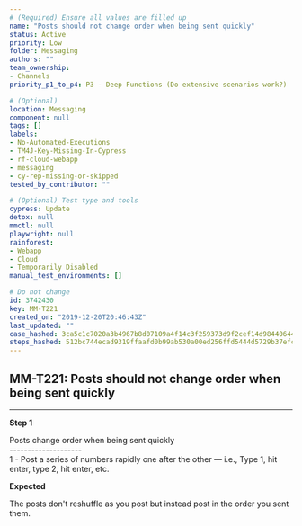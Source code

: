 ```yaml
---
# (Required) Ensure all values are filled up
name: "Posts should not change order when being sent quickly"
status: Active
priority: Low
folder: Messaging
authors: ""
team_ownership:
- Channels
priority_p1_to_p4: P3 - Deep Functions (Do extensive scenarios work?)

# (Optional)
location: Messaging
component: null
tags: []
labels:
- No-Automated-Executions
- TM4J-Key-Missing-In-Cypress
- rf-cloud-webapp
- messaging
- cy-rep-missing-or-skipped
tested_by_contributor: ""

# (Optional) Test type and tools
cypress: Update
detox: null
mmctl: null
playwright: null
rainforest:
- Webapp
- Cloud
- Temporarily Disabled
manual_test_environments: []

# Do not change
id: 3742430
key: MM-T221
created_on: "2019-12-20T20:46:43Z"
last_updated: ""
case_hashed: 3ca5c1c7020a3b4967b8d07109a4f14c3f259373d9f2cef14d984406445d319b5563bace7690e873d04aa68c98361096
steps_hashed: 512bc744ecad9319ffaafd0b99ab530a00ed256ffd5444d5729b37efc8a15770b8e39833f512c31063b7aeae2a92c136
---
```


<!-- (Auto-generated) Based on frontmatter's "key" and "name" -->

## MM-T221: Posts should not change order when being sent quickly

---

**Step 1**

Posts change order when being sent quickly\
\--------------------\
1 - Post a series of numbers rapidly one after the other — i.e., Type 1, hit enter, type 2, hit enter, etc.

**Expected**

The posts don't reshuffle as you post but instead post in the order you sent them.
